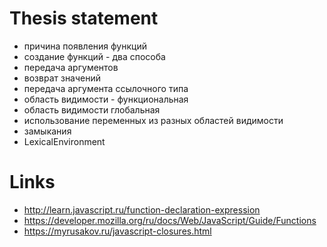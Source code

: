 # Thesis statement

* причина появления функций
* создание функций - два способа
* передача аргументов
* возврат значений
* передача аргумента ссылочного типа
* область видимости - функциональная
* область видимости глобальная
* использование переменных из разных областей видимости
* замыкания
* LexicalEnvironment

# Links
* http://learn.javascript.ru/function-declaration-expression
* https://developer.mozilla.org/ru/docs/Web/JavaScript/Guide/Functions
* https://myrusakov.ru/javascript-closures.html
